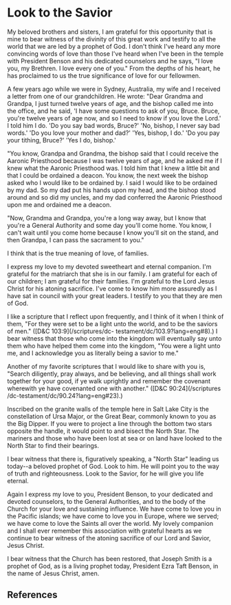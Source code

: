 # Look to the Savior

My beloved brothers and sisters, I am grateful for this opportunity that is
mine to bear witness of the divinity of this great work and testify to all the
world that we are led by a prophet of God. I don't think I've heard any more
convincing words of love than those I've heard when I've been in the temple
with President Benson and his dedicated counselors and he says, "I love you,
my Brethren. I love every one of you." From the depths of his heart, he has
proclaimed to us the true significance of love for our fellowmen.

A few years ago while we were in Sydney, Australia, my wife and I received a
letter from one of our grandchildren. He wrote: "Dear Grandma and Grandpa, I
just turned twelve years of age, and the bishop called me into the office, and
he said, 'I have some questions to ask of you, Bruce. Bruce, you're twelve
years of age now, and so I need to know if you love the Lord.' I told him I
do. 'Do you say bad words, Bruce?' 'No, bishop, I never say bad words.' 'Do
you love your mother and dad?' 'Yes, bishop, I do.' 'Do you pay your tithing,
Bruce?' 'Yes I do, bishop.'

"You know, Grandpa and Grandma, the bishop said that I could receive the
Aaronic Priesthood because I was twelve years of age, and he asked me if I
knew what the Aaronic Priesthood was. I told him that I knew a little bit and
that I could be ordained a deacon. You know, the next week the bishop asked
who I would like to be ordained by. I said I would like to be ordained by my
dad. So my dad put his hands upon my head, and the bishop stood around and so
did my uncles, and my dad conferred the Aaronic Priesthood upon me and
ordained me a deacon.

"Now, Grandma and Grandpa, you're a long way away, but I know that you're a
General Authority and some day you'll come home. You know, I can't wait until
you come home because I know you'll sit on the stand, and then Grandpa, I can
pass the sacrament to you."

I think that is the true meaning of love, of families.

I express my love to my devoted sweetheart and eternal companion. I'm grateful
for the matriarch that she is in our family. I am grateful for each of our
children; I am grateful for their families. I'm grateful to the Lord Jesus
Christ for his atoning sacrifice. I've come to know him more assuredly as I
have sat in council with your great leaders. I testify to you that they are
men of God.

I like a scripture that I reflect upon frequently, and I think of it when I
think of them, "For they were set to be a light unto the world, and to be the
saviors of men." ([D&amp;C 103:9](/scriptures/dc-
testament/dc/103.9?lang=eng#8).) I bear witness that those who come into the
kingdom will eventually say unto them who have helped them come into the
kingdom, "You were a light unto me, and I acknowledge you as literally being a
savior to me."

Another of my favorite scriptures that I would like to share with you is,
"Search diligently, pray always, and be believing, and all things shall work
together for your good, if ye walk uprightly and remember the covenant
wherewith ye have covenanted one with another." ([D&amp;C 90:24](/scriptures
/dc-testament/dc/90.24?lang=eng#23).)

Inscribed on the granite walls of the temple here in Salt Lake City is the
constellation of Ursa Major, or the Great Bear, commonly known to you as the
Big Dipper. If you were to project a line through the bottom two stars
opposite the handle, it would point to and bisect the North Star. The mariners
and those who have been lost at sea or on land have looked to the North Star
to find their bearings.

I bear witness that there is, figuratively speaking, a "North Star" leading us
today--a beloved prophet of God. Look to him. He will point you to the way of
truth and righteousness. Look to the Savior, for he will give you life
eternal.

Again I express my love to you, President Benson, to your dedicated and
devoted counselors, to the General Authorities, and to the body of the Church
for your love and sustaining influence. We have come to love you in the
Pacific islands; we have come to love you in Europe, where we served; we have
come to love the Saints all over the world. My lovely companion and I shall
ever remember this association with grateful hearts as we continue to bear
witness of the atoning sacrifice of our Lord and Savior, Jesus Christ.

I bear witness that the Church has been restored, that Joseph Smith is a
prophet of God, as is a living prophet today, President Ezra Taft Benson, in
the name of Jesus Christ, amen.

## References

